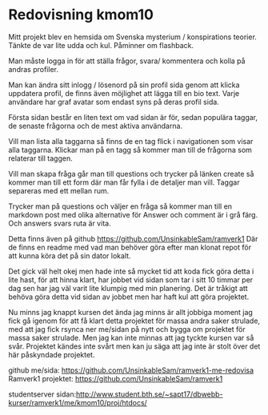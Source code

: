 ---
---
Redovisning kmom10
=========================
Mitt projekt blev en hemsida om Svenska mysterium / konspirations teorier. Tänkte de var lite udda och kul. Påminner om flashback. 

Man måste logga in för att ställa frågor, svara/ kommentera och kolla på andras profiler. 

Man kan ändra sitt inlogg / lösenord på sin profil sida genom att klicka uppdatera profil, de finns även möjlighet att lägga till en bio text. Varje användare har graf avatar som endast syns på deras profil sida. 

Första sidan består en liten text om vad sidan är för, sedan populära taggar, de senaste frågorna och de mest aktiva användarna.

Vill man lista  alla taggarna så finns de en tag flick i navigationen som visar alla taggarna. Klickar man på en tagg så kommer man till de frågorna som relaterar till taggen. 

Vill man skapa fråga går man till questions och trycker på länken create så kommer man till ett form där man får fylla i de detaljer man vill. Taggar separeras med ett mellan rum. 

Trycker man på questions och väljer en fråga så kommer man till en markdown post med olika alternative för Answer och comment är i grå färg. Och answers svars ruta är vita. 

Detta finns även på github https://github.com/UnsinkableSam/ramverk1 
Där de finns en readme med vad man behöver göra efter man klonat repot för att kunna köra det på sin dator lokalt. 

Det gick väl helt okej men hade inte så mycket tid att koda fick göra detta i lite hast, för att hinna klart, har jobbet vid sidan som tar i sitt 10 timmar per dag sen har jag väl varit lite klumpig med min planering. Det är tråkigt att behöva göra detta vid sidan av jobbet men har haft kul att göra projektet. 

Nu minns jag knappt kursen det ända jag minns är allt jobbiga moment jag fick gå igenom för att få klart detta projektet för massa andra saker strulade, med att jag fick rsynca ner me/sidan på nytt och bygga om projektet för massa saker strulade. Men jag kan inte minnas att jag tyckte kursen var så svår. Projektet kändes inte svårt men kan ju säga att jag inte är stolt över det här påskyndade projektet. 

github me/sida: https://github.com/UnsinkableSam/ramverk1-me-redovisa
Ramverk1 projektet: https://github.com/UnsinkableSam/ramverk1

studentserver sidan:http://www.student.bth.se/~sapt17/dbwebb-kurser/ramverk1/me/kmom10/proj/htdocs/
